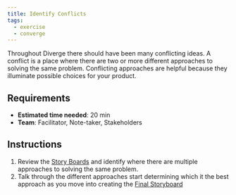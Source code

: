 ```yaml
---
title: Identify Conflicts
tags:
  - exercise
  - converge
---
```


Throughout Diverge there should have been many conflicting ideas. A conflict is a place where there are two or more different approaches to solving the same problem. Conflicting approaches are helpful because they illuminate possible choices for your product.

## Requirements

- **Estimated time needed**: 20 min
- **Team**: Facilitator, Note-taker, Stakeholders

## Instructions

1. Review the [Story Boards](/exercises/3-step-storyboards) and identify where there are multiple approaches to solving the same problem.
2. Talk through the different approaches start determining which it the best approach as you move into creating the [Final Storyboard](/exercises/final-storyboard)
